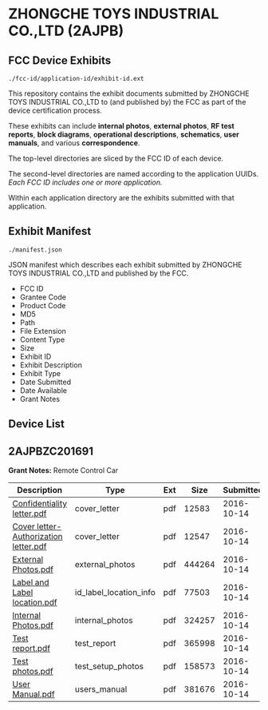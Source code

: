 # ZHONGCHE TOYS INDUSTRIAL CO.,LTD (2AJPB)
## FCC Device Exhibits

```
./fcc-id/application-id/exhibit-id.ext
```

This repository contains the exhibit documents submitted by ZHONGCHE TOYS INDUSTRIAL CO.,LTD to (and published by) the FCC as part of the device certification process.

These exhibits can include **internal photos**, **external photos**, **RF test reports**, **block diagrams**, **operational descriptions**, **schematics**, **user manuals**, and various **correspondence**.

The top-level directories are sliced by the FCC ID of each device.

The second-level directories are named according to the application UUIDs. *Each FCC ID includes one or more application.*

Within each application directory are the exhibits submitted with that application. 

## Exhibit Manifest

```
./manifest.json
```

JSON manifest which describes each exhibit submitted by ZHONGCHE TOYS INDUSTRIAL CO.,LTD and published by the FCC.

- FCC ID
- Grantee Code
- Product Code
- MD5
- Path
- File Extension
- Content Type
- Size
- Exhibit ID
- Exhibit Description
- Exhibit Type
- Date Submitted
- Date Available
- Grant Notes

## Device List
## 2AJPBZC201691
**Grant Notes:** Remote Control Car

| Description | Type | Ext | Size | Submitted | Available |
| ----------- | ---- | --- | ---- | --------- | --------- |
| [Confidentiality letter.pdf](2AJPBZC201691/d5d83f49b2acd3dda84c04411c8c7339/3164100.pdf) | cover_letter | pdf | 12583 | 2016-10-14 | 2016-10-18 |
| [Cover letter- Authorization letter.pdf](2AJPBZC201691/d5d83f49b2acd3dda84c04411c8c7339/3164101.pdf) | cover_letter | pdf | 12547 | 2016-10-14 | 2016-10-18 |
| [External Photos.pdf](2AJPBZC201691/d5d83f49b2acd3dda84c04411c8c7339/3164102.pdf) | external_photos | pdf | 444264 | 2016-10-14 | 2016-10-18 |
| [Label and Label location.pdf](2AJPBZC201691/d5d83f49b2acd3dda84c04411c8c7339/3164104.pdf) | id_label_location_info | pdf | 77503 | 2016-10-14 | 2016-10-18 |
| [Internal Photos.pdf](2AJPBZC201691/d5d83f49b2acd3dda84c04411c8c7339/3164103.pdf) | internal_photos | pdf | 324257 | 2016-10-14 | 2016-10-18 |
| [Test report.pdf](2AJPBZC201691/d5d83f49b2acd3dda84c04411c8c7339/3164108.pdf) | test_report | pdf | 365998 | 2016-10-14 | 2016-10-18 |
| [Test photos.pdf](2AJPBZC201691/d5d83f49b2acd3dda84c04411c8c7339/3164107.pdf) | test_setup_photos | pdf | 158573 | 2016-10-14 | 2016-10-18 |
| [User Manual.pdf](2AJPBZC201691/d5d83f49b2acd3dda84c04411c8c7339/3164109.pdf) | users_manual | pdf | 381676 | 2016-10-14 | 2016-10-18 |

